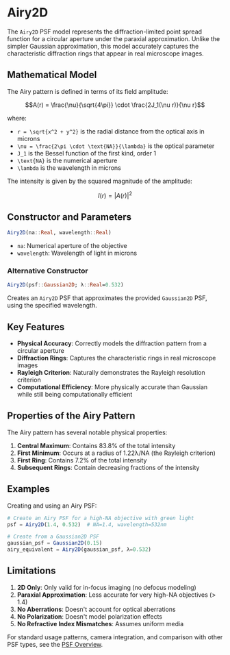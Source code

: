 # Airy2D

The `Airy2D` PSF model represents the diffraction-limited point spread function for a circular aperture under the paraxial approximation. Unlike the simpler Gaussian approximation, this model accurately captures the characteristic diffraction rings that appear in real microscope images.

## Mathematical Model

The Airy pattern is defined in terms of its field amplitude:

```math
A(r) = \frac{\nu}{\sqrt{4\pi}} \cdot \frac{2J_1(\nu r)}{\nu r}
```

where:
- ``r = \sqrt{x^2 + y^2}`` is the radial distance from the optical axis in microns
- ``\nu = \frac{2\pi \cdot \text{NA}}{\lambda}`` is the optical parameter
- ``J_1`` is the Bessel function of the first kind, order 1
- ``\text{NA}`` is the numerical aperture
- ``\lambda`` is the wavelength in microns

The intensity is given by the squared magnitude of the amplitude:

```math
I(r) = |A(r)|^2
```

## Constructor and Parameters

```julia
Airy2D(na::Real, wavelength::Real)
```

- `na`: Numerical aperture of the objective
- `wavelength`: Wavelength of light in microns

### Alternative Constructor

```julia
Airy2D(psf::Gaussian2D; λ::Real=0.532)
```

Creates an `Airy2D` PSF that approximates the provided `Gaussian2D` PSF, using the specified wavelength.

## Key Features

- **Physical Accuracy**: Correctly models the diffraction pattern from a circular aperture
- **Diffraction Rings**: Captures the characteristic rings in real microscope images
- **Rayleigh Criterion**: Naturally demonstrates the Rayleigh resolution criterion
- **Computational Efficiency**: More physically accurate than Gaussian while still being computationally efficient

## Properties of the Airy Pattern

The Airy pattern has several notable physical properties:

1. **Central Maximum**: Contains 83.8% of the total intensity
2. **First Minimum**: Occurs at a radius of 1.22λ/NA (the Rayleigh criterion)
3. **First Ring**: Contains 7.2% of the total intensity
4. **Subsequent Rings**: Contain decreasing fractions of the intensity

## Examples

Creating and using an Airy PSF:

```julia
# Create an Airy PSF for a high-NA objective with green light
psf = Airy2D(1.4, 0.532)  # NA=1.4, wavelength=532nm

# Create from a Gaussian2D PSF
gaussian_psf = Gaussian2D(0.15)
airy_equivalent = Airy2D(gaussian_psf, λ=0.532)
```

## Limitations

1. **2D Only**: Only valid for in-focus imaging (no defocus modeling)
2. **Paraxial Approximation**: Less accurate for very high-NA objectives (> 1.4)
3. **No Aberrations**: Doesn't account for optical aberrations
4. **No Polarization**: Doesn't model polarization effects
5. **No Refractive Index Mismatches**: Assumes uniform media

For standard usage patterns, camera integration, and comparison with other PSF types, see the [PSF Overview](overview.md).